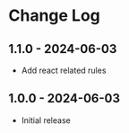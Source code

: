 # Change Log

## 1.1.0 - 2024-06-03

- Add react related rules

## 1.0.0 - 2024-06-03

- Initial release
